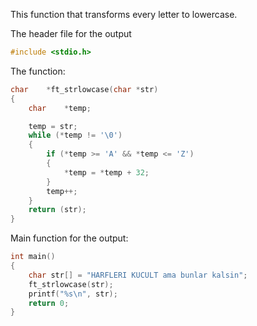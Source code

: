 This function that transforms every letter to lowercase.

The header file for the output
```c
#include <stdio.h>
```
The function:
```c
char	*ft_strlowcase(char *str)
{
	char	*temp;

	temp = str;
	while (*temp != '\0')
	{
		if (*temp >= 'A' && *temp <= 'Z')
		{
			*temp = *temp + 32;	
		}
		temp++;
	}
	return (str);
}
```
Main function for the output:
```c
int main()
{
	char str[] = "HARFLERI KUCULT ama bunlar kalsin";
	ft_strlowcase(str);
	printf("%s\n", str);
	return 0;
}
```
